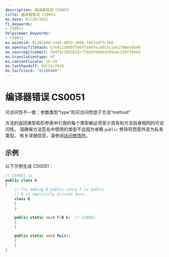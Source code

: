 ```yaml
---
description: 编译器错误 CS0051
title: 编译器错误 CS0051
ms.date: 07/20/2015
f1_keywords:
- CS0051
helpviewer_keywords:
- CS0051
ms.assetid: 62182e8d-c4a5-4853-a990-fd57a4f7c3b8
ms.openlocfilehash: b7e9c2300bff96ffa04fece0c5c1a61798eafb40
ms.sourcegitcommit: 5b475c1855b32cf78d2d1bbb4295e4c236f39464
ms.translationtype: HT
ms.contentlocale: zh-CN
ms.lasthandoff: 09/24/2020
ms.locfileid: "91180408"
---
```

# <a name="compiler-error-cs0051"></a>编译器错误 CS0051

可访问性不一致：参数类型“type”的可访问性低于方法“method”

 方法的返回类型和形参表中引用的每个类型都必须至少具有和方法自身相同的可访问性。 请确保方法签名中使用的类型不会因为省略 `public` 修饰符而意外变为私有类型。 有关详细信息，请参阅[访问修饰符](../../programming-guide/classes-and-structs/access-modifiers.md)。

## <a name="example"></a>示例

 以下示例生成 CS0051：

```csharp
// CS0051.cs
public class A
{
    // Try making B public since F is public
    // B is implicitly private here.
    class B
    {
    }

    public static void F(B b)  // CS0051
    {
    }

    public static void Main()
    {
    }
}
```
